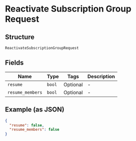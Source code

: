 
# Reactivate Subscription Group Request

## Structure

`ReactivateSubscriptionGroupRequest`

## Fields

| Name | Type | Tags | Description |
|  --- | --- | --- | --- |
| `resume` | `bool` | Optional | - |
| `resume_members` | `bool` | Optional | - |

## Example (as JSON)

```json
{
  "resume": false,
  "resume_members": false
}
```

